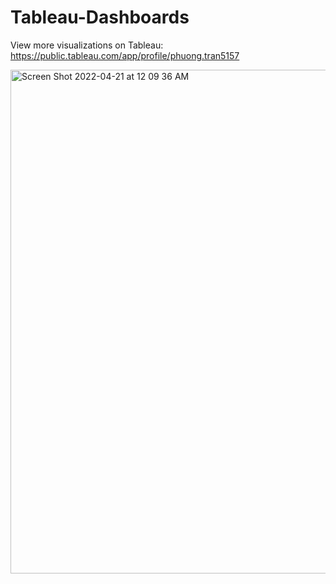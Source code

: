 # Tableau-Dashboards
View more visualizations on Tableau: https://public.tableau.com/app/profile/phuong.tran5157

<img width="806" alt="Screen Shot 2022-04-21 at 12 09 36 AM" src="https://user-images.githubusercontent.com/77939423/164376523-2db6815c-adf3-47fc-be3b-7c7bd55b64fa.png">
